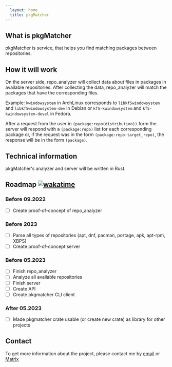 ```yaml
---
  layout: home
  title: pkgMatcher
---
```

## What is pkgMatcher

pkgMatcher is service, that helps you find matching packages between repositories.

## How it will work

On the server side, repo_analyzer will collect data about files in packages in available repositories. After collecting the data, repo_analyzer will match the packages that have the corresponding files.

Example: `kwindowsystem` in ArchLinux corresponds to `libkf5windowsystem` and `libkf5windowsystem-dev` in Debian or `kf5-kwindowsystem` and `kf5-kwindowsystem-devel` in Fedora.

After a request from the user in `(package:repo(distribution))` form the server will respond with a `(package:repo)` list for each corresponding package or, if the request was in the form `(package:repo:target_repo)`, the response will be in the form `(package)`.

## Technical information

pkgMatcher's analyzer and server will be written in Rust.

## Roadmap [![wakatime](https://wakatime.com/badge/user/5bc5e3b6-e1d8-4d29-9245-34bc2ad32313/project/26a013f9-e009-4e02-beef-1a668ba76291.svg)](https://wakatime.com/badge/user/5bc5e3b6-e1d8-4d29-9245-34bc2ad32313/project/26a013f9-e009-4e02-beef-1a668ba76291)

### Before 09.2022

- [ ] Create proof-of-concept of repo_analyzer

### Before 2023

- [ ] Parse all types of repositories (apt, dnf, pacman, portage, apk, apt-rpm, XBPS)
- [ ] Create proof-of-concept server

### Before 05.2023

- [ ] Finish repo_analyzer
- [ ] Analyze all available repositories
- [ ] Finish server
- [ ] Create API
- [ ] Create pkgmatcher CLI client

### After 05.2023

- [ ] Made pkgmatcher crate usable (or create new crate) as library for other projects

## Contact

To get more information about the project, please contact me by [email](mailto:ivabus@ivabus.dev) or [Matrix](https://matrix.to/#/@ivabus:matrix.org)
